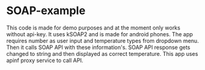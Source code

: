 # SOAP-example

This code is made for demo purposes and at the moment only works without api-key.
It uses kSOAP2 and is made for android phones.
The app requires number as user input and temperature types from dropdown menu.
Then it calls SOAP API with these information's.
SOAP API response gets changed to string and then displayed as correct temperature.
This app uses apinf proxy service to call API. 
